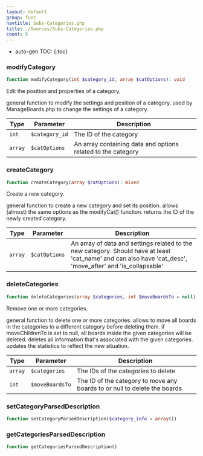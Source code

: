 ```yaml
---
layout: default
group: func
navtitle: Subs-Categories.php
title: ./Sources/Subs-Categories.php
count: 5
---
```

* auto-gen TOC:
{:toc}
### modifyCategory

```php
function modifyCategory(int $category_id, array $catOptions): void
```
Edit the position and properties of a category.

general function to modify the settings and position of a category.
used by ManageBoards.php to change the settings of a category.

Type|Parameter|Description
---|---|---
`int`|`$category_id`|The ID of the category
`array`|`$catOptions`|An array containing data and options related to the category

### createCategory

```php
function createCategory(array $catOptions): mixed
```
Create a new category.

general function to create a new category and set its position.
allows (almost) the same options as the modifyCat() function.
returns the ID of the newly created category.

Type|Parameter|Description
---|---|---
`array`|`$catOptions`|An array of data and settings related to the new category. Should have at least 'cat_name' and can also have 'cat_desc', 'move_after' and 'is_collapsable'

### deleteCategories

```php
function deleteCategories(array $categories, int $moveBoardsTo = null): void
```
Remove one or more categories.

general function to delete one or more categories.
allows to move all boards in the categories to a different category before deleting them.
if moveChildrenTo is set to null, all boards inside the given categories will be deleted.
deletes all information that's associated with the given categories.
updates the statistics to reflect the new situation.

Type|Parameter|Description
---|---|---
`array`|`$categories`|The IDs of the categories to delete
`int`|`$moveBoardsTo`|The ID of the category to move any boards to or null to delete the boards

### setCategoryParsedDescription

```php
function setCategoryParsedDescription($category_info = array())
```
### getCategoriesParsedDescription

```php
function getCategoriesParsedDescription()
```
